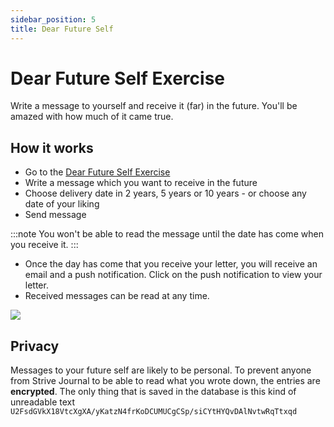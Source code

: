 ```yaml
---
sidebar_position: 5
title: Dear Future Self
---
```


# Dear Future Self Exercise
Write a message to yourself and receive it (far) in the future. You'll be amazed with how much of it came true.

## How it works
- Go to the [Dear Future Self Exercise](https://strivejournal.com/exercise/dear-future-self)
- Write a message which you want to receive in the future
- Choose delivery date in 2 years, 5 years or 10 years - or choose any date of your liking
- Send message

:::note
You won't be able to read the message until the date has come when you receive it.
:::

- Once the day has come that you receive your letter, you will receive an email and a push notification. Click on the push notification to view your letter.
- Received messages can be read at any time.

<img src="/gif/dear-future-self.gif" className="gif"/>

## Privacy
Messages to your future self are likely to be personal. To prevent anyone from Strive Journal to be able to read what you wrote down, the entries are **encrypted**. The only thing that is saved in the database is this kind of unreadable text `U2FsdGVkX18VtcXgXA/yKatzN4frKoDCUMUCgCSp/siCYtHYQvDAlNvtwRqTtxqd`